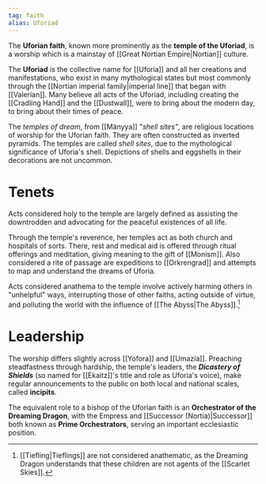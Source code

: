 ```yaml
---
tag: faith
alias: Uforiad
---
```


The **Uforian faith**, known more prominently as the **temple of the Uforiad**, is a worship which is a mainstay of [[Great Nortian Empire|Nortian]] culture. 

The **Uforiad** is the collective name for [[Uforia]] and all her creations and manifestations, who exist in many mythological states but most commonly through the [[Nortian imperial family|imperial line]] that began with [[Valerian]]. Many believe all acts of the Uforiad, including creating the [[Cradling Hand]] and the [[Dustwall]], were to bring about the modern day, to bring about their times of peace.

The *temples of dream*, from [[Mänyya]] "*shell sites"*, are religious locations of worship for the Uforian faith. They are often constructed as inverted pyramids. The temples are called *shell sites*, due to the mythological significance of Uforia's shell. Depictions of shells and eggshells in their decorations are not uncommon.

# Tenets
Acts considered holy to the temple are largely defined as assisting the downtrodden and advocating for the peaceful existences of all life. 

Through the temple's reverence, her temples act as both church and hospitals of sorts. There, rest and medical aid is offered through ritual offerings and meditation, giving meaning to the gift of [[Monism]]. Also considered a rite of passage are expeditions to [[Orkrengrad]] and attempts to map and understand the dreams of Uforia.

Acts considered anathema to the temple involve actively harming others in "unhelpful" ways, interrupting those of other faiths, acting outside of virtue, and polluting the world with the influence of [[The Abyss|The Abyss]].[^1]

# Leadership
The worship differs slightly across [[Yofora]] and [[Umazia]]. Preaching steadfastness through hardship, the temple's leaders, the ***Dicastery of Shields*** (so named for [[Ekaitz]]'s title and role as Uforia's voice), make regular announcements to the public on both local and national scales, called **incipits**.

The equivalent role to a bishop of the Uforian faith is an **Orchestrator of the Dreaming Dragon**, with the Empress and [[Successor (Nortia)|Successor]] both known as **Prime Orchestrators**, serving an important ecclesiastic position.

[^1]: [[Tiefling|Tieflings]] are not considered anathematic, as the Dreaming Dragon understands that these children are not agents of the [[Scarlet Skies]].

